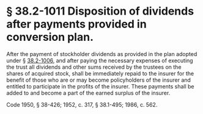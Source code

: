 # § 38.2-1011 Disposition of dividends after payments provided in conversion plan.

<p>After the payment of stockholder dividends as provided in the plan adopted under § <a href='http://law.lis.virginia.gov/vacode/38.2-1006/'>38.2-1006</a>, and after paying the necessary expenses of executing the trust all dividends and other sums received by the trustees on the shares of acquired stock, shall be immediately repaid to the insurer for the benefit of those who are or may become policyholders of the insurer and entitled to participate in the profits of the insurer. These payments shall be added to and become a part of the earned surplus of the insurer.</p><p>Code 1950, § 38-426; 1952, c. 317, § 38.1-495; 1986, c. 562.</p>